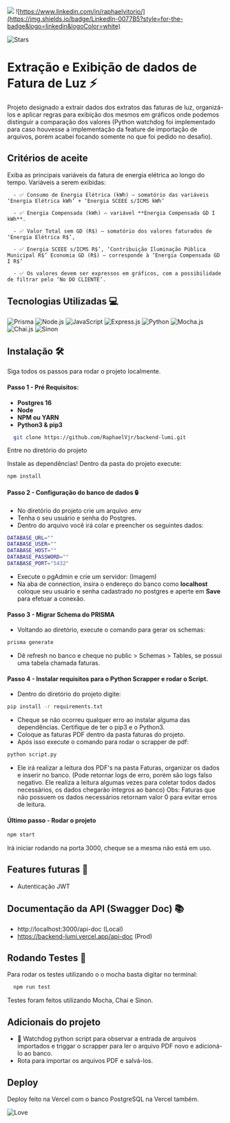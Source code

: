 ![](https://img.shields.io/badge/Vercel-000000?style=for-the-badge&logo=vercel&logoColor=white)
![https://www.linkedin.com/in/raphaelvitorio/](https://img.shields.io/badge/LinkedIn-0077B5?style=for-the-badge&logo=linkedin&logoColor=white)

![Stars](https://img.shields.io/github/stars/{username}/{repo-name}.svg)

# Extração e Exibição de dados de Fatura de Luz :zap:

Projeto designado a extrair dados dos extratos das faturas de luz, organizá-los e aplicar regras para exibição dos mesmos em gráficos onde podemos distinguir a comparação dos valores (Python watchdog foi implementado para caso houvesse a implementação da feature de importação de arquivos, porém acabei focando somente no que foi pedido no desafio).

## Critérios de aceite

Exiba as principais variáveis da fatura de energia elétrica ao longo do tempo.
Variáveis a serem exibidas:

      - ✅ Consumo de Energia Elétrica (kWh) – somatório das variáveis ‘Energia Elétrica kWh’ + ‘Energia SCEEE s/ICMS kWh’
 
      - ✅ Energia Compensada (kWh) – variável **Energia Compensada GD I kWh**.

      - ✅ Valor Total sem GD (R$) – somatório dos valores faturados de ‘Energia Elétrica R$’,
 
      - ✅ Energia SCEEE s/ICMS R$’, ‘Contribuição Iluminação Pública Municipal R$’ Economia GD (R$) – corresponde à ‘Energia Compensada GD I R$’

      - ✅ Os valores devem ser expressos em gráficos, com a possibilidade de filtrar pelo ‘No DO CLIENTE’.





## Tecnologias Utilizadas 💻
![Prisma](https://img.shields.io/badge/Prisma-3982CE?style=for-the-badge&logo=Prisma&logoColor=white) 
![Node.js](https://img.shields.io/badge/Node.js-43853D?style=for-the-badge&logo=node.js&logoColor=white)
![JavaScript](https://img.shields.io/badge/JavaScript-F7DF1E?style=for-the-badge&logo=javascript&logoColor=black)
![Express.js](https://img.shields.io/badge/Express.js-404D59?style=for-the-badge)
![Python](https://img.shields.io/badge/Python-14354C?style=for-the-badge&logo=python&logoColor=white)
![Mocha.js](https://img.shields.io/badge/mocha.js-323330?style=for-the-badge&logo=mocha&logoColor=Brown)
![Chai.js](https://img.shields.io/badge/chai.js-323330?style=for-the-badge&logo=chai&logoColor=red)
![Sinon](https://img.shields.io/badge/sinon.js-323330?style=for-the-badge&logo=sinon)


## Instalação :hammer_and_wrench:
Siga todos os passos para rodar o projeto localmente.

#### Passo 1 - Pré Requisitos:

- **Postgres 16**
- **Node**
- **NPM ou YARN**
- **Python3 & pip3**

```bash
  git clone https://github.com/RaphaelVjr/backend-lumi.git
```

Entre no diretório do projeto

Instale as dependências! Dentro da pasta do projeto execute: 
```sh
npm install
```

#### Passo 2 - Configuração do banco de dados :lock:


- No diretório do projeto crie um arquivo .env
- Tenha o seu usuário e senha do Postgres.
- Dentro do arquivo você irá colar e preencher os seguintes dados: 
```sh
DATABASE_URL=""
DATABASE_USER=""
DATABASE_HOST=""
DATABASE_PASSWORD=""
DATABASE_PORT="5432"
```
- Execute o pgAdmin e crie um servidor:
(Imagem)
- Na aba de connection, insira o endereço do banco como **localhost** coloque seu usuário e senha cadastrado no postgres e aperte em **Save** para efetuar a conexão.

#### Passo 3 - Migrar Schema do PRISMA

- Voltando ao diretório, execute o comando para gerar os schemas:

```sh
prisma generate
```
- Dê refresh no banco e cheque no public > Schemas > Tables, se possui uma tabela chamada faturas.

#### Passo 4 - Instalar requisitos para o Python Scrapper e rodar o Script.

- Dentro do diretório do projeto digite: 

```sh
pip install -r requirements.txt
```

- Cheque se não ocorreu qualquer erro ao instalar alguma das dependências. Certifique de ter o pip3 e o Python3.
- Coloque as faturas PDF dentro da pasta faturas do projeto.
- Após isso execute o comando para rodar o scrapper de pdf:
```sh
python script.py
```
- Ele irá realizar a leitura dos PDF's na pasta Faturas, organizar os dados e inserir no banco. (Pode retornar logs de erro, porém são logs falso negativo. Ele realiza a leitura algumas vezes para coletar todos dados necessários, os dados chegarão íntegros ao banco)
Obs: Faturas que não possuem os dados necessários retornam valor 0 para evitar erros de leitura.

#### Último passo - Rodar o projeto

```sh
npm start
```
Irá iniciar rodando na porta 3000, cheque se a mesma não está em uso.



## Features futuras :rocket:

- Autenticação JWT


## Documentação da API (Swagger Doc) :books:

- http://localhost:3000/api-doc (Local)
- https://backend-lumi.vercel.app/api-doc (Prod)



## Rodando Testes :traffic_light:

Para rodar os testes utilizando o o mocha basta digitar no terminal:

```bash
  npm run test
```
Testes foram feitos utilizando Mocha, Chai e Sinon.


## Adicionais do projeto

- :rotating_light: Watchdog python script para observar a entrada de arquivos importados e triggar o scrapper para ler o arquivo PDF novo e adicioná-lo ao banco.
- Rota para importar os arquivos PDF e salvá-los.

## Deploy

Deploy feito na Vercel com o banco PostgreSQL na Vercel também.


![Love](http://ForTheBadge.com/images/badges/built-with-love.svg)
